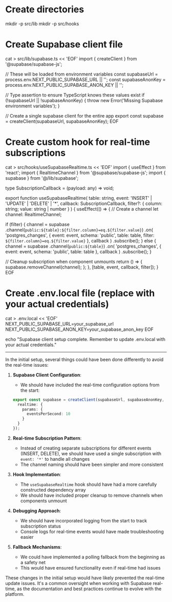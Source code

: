 # Create directories
mkdir -p src/lib
mkdir -p src/hooks

# Create Supabase client file
cat > src/lib/supabase.ts << 'EOF'
import { createClient } from '@supabase/supabase-js';

// These will be loaded from environment variables
const supabaseUrl = process.env.NEXT_PUBLIC_SUPABASE_URL || '';
const supabaseAnonKey = process.env.NEXT_PUBLIC_SUPABASE_ANON_KEY || '';

// Type assertion to ensure TypeScript knows these values exist
if (!supabaseUrl || !supabaseAnonKey) {
 throw new Error('Missing Supabase environment variables');
}

// Create a single supabase client for the entire app
export const supabase = createClient(supabaseUrl, supabaseAnonKey);
EOF

# Create custom hook for real-time subscriptions
cat > src/hooks/useSupabaseRealtime.ts << 'EOF'
import { useEffect } from 'react';
import { RealtimeChannel } from '@supabase/supabase-js';
import { supabase } from '@/lib/supabase';

type SubscriptionCallback = (payload: any) => void;

export function useSupabaseRealtime(
 table: string,
 event: 'INSERT' | 'UPDATE' | 'DELETE' | '*',
 callback: SubscriptionCallback,
 filter?: { column: string; value: string | number }
) {
 useEffect(() => {
   // Create a channel
   let channel: RealtimeChannel;
   
   if (filter) {
     channel = supabase
       .channel(`public:${table}:${filter.column}=eq.${filter.value}`)
       .on(
         'postgres_changes',
         { 
           event: event, 
           schema: 'public', 
           table: table,
           filter: `${filter.column}=eq.${filter.value}`
         },
         callback
       )
       .subscribe();
   } else {
     channel = supabase
       .channel(`public:${table}`)
       .on(
         'postgres_changes',
         { event: event, schema: 'public', table: table },
         callback
       )
       .subscribe();
   }

   // Cleanup subscription when component unmounts
   return () => {
     supabase.removeChannel(channel);
   };
 }, [table, event, callback, filter]);
}
EOF

# Create .env.local file (replace with your actual credentials)
cat > .env.local << 'EOF'
NEXT_PUBLIC_SUPABASE_URL=your_supabase_url
NEXT_PUBLIC_SUPABASE_ANON_KEY=your_supabase_anon_key
EOF

echo "Supabase client setup complete. Remember to update .env.local with your actual credentials."

---

In the initial setup, several things could have been done differently to avoid the real-time issues:

1. **Supabase Client Configuration**:
   - We should have included the real-time configuration options from the start:
   ```typescript
   export const supabase = createClient(supabaseUrl, supabaseAnonKey, {
     realtime: {
       params: {
         eventsPerSecond: 10
       }
     }
   });
   ```

2. **Real-time Subscription Pattern**:
   - Instead of creating separate subscriptions for different events (INSERT, DELETE), we should have used a single subscription with `event: '*'` to handle all changes
   - The channel naming should have been simpler and more consistent

3. **Hook Implementation**:
   - The `useSupabaseRealtime` hook should have had a more carefully constructed dependency array
   - We should have included proper cleanup to remove channels when components unmount

4. **Debugging Approach**:
   - We should have incorporated logging from the start to track subscription status
   - Console logs for real-time events would have made troubleshooting easier

5. **Fallback Mechanisms**:
   - We could have implemented a polling fallback from the beginning as a safety net
   - This would have ensured functionality even if real-time had issues

These changes in the initial setup would have likely prevented the real-time update issues. It's a common oversight when working with Supabase real-time, as the documentation and best practices continue to evolve with the platform.